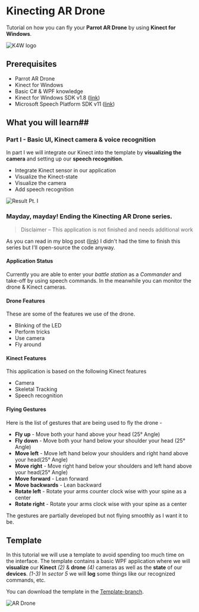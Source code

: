 Kinecting AR Drone
===========
Tutorial on how you can fly your **Parrot AR Drone** by using **Kinect for Windows**. 

![K4W logo](http://www.kinectingforwindows.com/wp-content/themes/twentyten/images/headers/logo.jpg)

## Prerequisites
- Parrot AR Drone
- Kinect for Windows
- Basic C# & WPF knowledge
- Kinect for Windows SDK v1.8 ([link](http://go.microsoft.com/fwlink/?LinkID=323588 "link"))
- Microsoft Speech Platform SDK v11 ([link](http://www.microsoft.com/en-us/download/details.aspx?id=27226 "link"))

## What you will learn##

### Part I - Basic UI, Kinect camera & voice recognition ###
In part I we will integrate our Kinect into the template by **visualizing the camera** and setting up our **speech recognition**.

- Integrate Kinect sensor in our application
- Visualize the Kinect-state
- Visualize the camera
- Add speech recognition

![Result Pt. I](http://www.kinectingforwindows.com/wp-content/uploads/2013/11/part_I_result-1024x588.png)

### Mayday, mayday! Ending the Kinecting AR Drone series. ###
> Disclaimer – This application is not finished and needs additional work

As you can read in my blog post ([link](http://www.kinectingforwindows.com/2014/08/07/mayday-mayday-ending-the-kinecting-ar-drone-series/)) I didn't had the time to finish this series but I'll open-source the code anyway.


#### Application Status ####
Currently you are able to enter your *battle station* as a *Commander* and take-off by using speech commands. In the meanwhile you can monitor the drone & Kinect cameras.

#### Drone Features ####
These are some of the features we use of the drone.

- Blinking of the LED
- Perform tricks
- Use camera
- Fly around

#### Kinect Features ####
This application is based on the following Kinect features

- Camera
- Skeletal Tracking
- Speech recognition

#### Flying Gestures ####
Here is the list of gestures that are being used to fly the drone -

- **Fly up** - Move both your hand above your head (25° Angle) 
- **Fly down** - Move both your hand below your shoulder your head (25° Angle) 
- **Move left** - Move left hand below your shoulders and right hand above your head(25° Angle) 
- **Move right** - Move right hand below your shoulders and left hand above your head(25° Angle) 
- **Move forward** - Lean forward
- **Move backwards** - Lean backward
- **Rotate left** - Rotate your arms counter clock wise with your spine as a center
- **Rotate right** - Rotate your arms clock wise with your spine as a center

The gestures are partially developed but not flying smoothly as I want it to be.

## Template ##
In this tutorial we will use a template to avoid spending too much time on the interface.
The template contains a basic WPF application where we will **visualize** our **Kinect** *(2)* & **drone** *(4)* cameras as well as the **state** of our **devices**. *(1-3)* In *sector 5* we will **log** some things like our recognized commands, etc.

You can download the template in the [Template-branch](https://github.com/Kinecting-for-Windows/GIK-KinectingARDrone/tree/Template "Template-branch").

![AR Drone](http://www.kinectingforwindows.com/wp-content/uploads/2013/11/template-1024x497.png)
